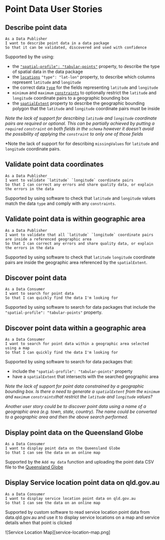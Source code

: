 # Point Data User Stories

## Describe point data

```
As a Data Publisher
I want to describe point data in a data package
So that it can be validated, discovered and used with confidence
```

Supported by the using:
- the [`"spatial-profile": "tabular-points"`](https://research.okfn.org/spatial-data-package-investigation/#package-level-) property, to describe the type of spatial data in the data package
- the [`locations`](https://research.okfn.org/spatial-data-package-investigation/#point-datasets) `"type": "lat-lon"` property, to describe which columns represent `latitude` and `longitude`
- the correct data [`type`](https://frictionlessdata.io/specs/table-schema/#types-and-formats) for the fields representing `latitude` and `longitude`
- `minimum` and `maximum` [`constraints`](https://frictionlessdata.io/specs/table-schema/#constraints) to optionally restrict the `latitude` and `longitude` coordinate pairs to a geographic bounding box
- the [`spatialExtent`](https://hackmd.io/s/SyyEbQuEM#Describe-and-validate-the-spatial-extent-of-point-data) property to describe the geographic bounding polygon that the `latitude` and `longitude` coordinate pairs must be inside

*Note the lack of support for describing `latitude` and `longitude` coordinate pairs are required or optional. This can be partially achieved by putting a `required` `constraint` on both fields in the `schema` however it doesn't avoid the possibility of applying the `constraint` to only one of those fields*

*Note the lack of support for for describing `missingValues` for `latitude` and `longitude` coordinate pairs.

## Validate point data coordinates

```
As a Data Publisher
I want to validate `latitude` `longitude` coordinate pairs
So that I can correct any errors and share quality data, or explain the errors in the data
```

Supported by using software to check that `latitude` and `longitude` values match the data `type` and comply with any `constraints`.

## Validate point data is within geographic area

```
As a Data Publisher
I want to validate that all `latitude` `longitude` coordinate pairs are inside a referenced geographic area
So that I can correct any errors and share quality data, or explain the errors in the data
```

Supported by using software to check that `latitude` `longitude` coordinate pairs are inside the geographic area referenced by the `spatialExtent`.

## Discover point data

```
As a Data Consumer
I want to search for point data
So that I can quickly find the data I'm looking for
```

Supported by using software to search for data packages that include the `"spatial-profile": "tabular-points"` property.

## Discover point data within a geographic area

```
As a Data Consumer
I want to search for point data within a geographic area selected using a map
So that I can quickly find the data I'm looking for
```

Supported by using software to search for data packages that:
- include the `"spatial-profile": "tabular-points"` property
- have a `spatialExtent` that intersects with the searched geographic area

*Note the lack of support for point data constrained by a geographic bounding box. Is there a need to generate a `spatialExtent` from the `minimum` and `maximum` `constraints`that restrict the `latitude` and `longitude` values?*

*Another user story could be to discover point data using a name of a geographic area (e.g. town, state, country). The name could be converted to  a geographic area and then the above search performed.*

## Display point data on the Queensland Globe

```
As a Data Consumer
I want to display point data on the Queensland Globe
So that I can see the data on an online map
```

Supported by the `Add my data` function and uploading the point data CSV file to the [Queensland Globe](https://qldglobe.information.qld.gov.au/)


## Display Service location point data on qld.gov.au

```
As a Data Consumer
I want to display service location point data on qld.gov.au
So that I can see the data on an online map
```

Supported by custom software to read service location point data from data.qld.gov.au and use it to display service locations on a map and service details when that point is clicked

![Service Location Map][service-location-map.png]
